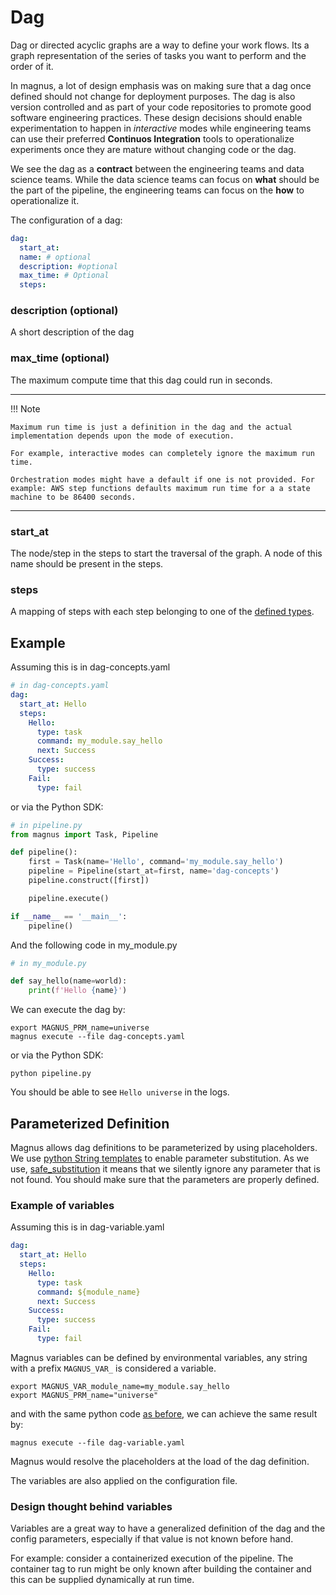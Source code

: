 # Dag

Dag or directed acyclic graphs are a way to define your work flows. Its a graph representation of the series of
tasks you want to perform and the order of it.

In magnus, a lot of design emphasis was on making sure that a dag once defined should not change for
deployment purposes. The dag is also version controlled and as part of your code repositories to promote good
software engineering practices. These design decisions should enable experimentation to happen in
*interactive* modes while engineering teams can use their preferred **Continuos Integration** tools to
operationalize experiments once they are mature without changing code or the dag.

We see the dag as a **contract** between the engineering teams and data science teams. While the data science teams
can focus on **what** should be the part of the pipeline, the engineering teams can focus on the
**how** to operationalize it.

The configuration of a dag:
```yaml
dag:
  start_at:
  name: # optional
  description: #optional
  max_time: # Optional
  steps:
```

### description (optional)

A short description of the dag

### max_time (optional)

The maximum compute time that this dag could run in seconds.

---
!!! Note

    Maximum run time is just a definition in the dag and the actual implementation depends upon the mode of execution.

    For example, interactive modes can completely ignore the maximum run time.

    Orchestration modes might have a default if one is not provided. For example: AWS step functions defaults maximum run time for a a state machine to be 86400 seconds.
---

### start_at

The node/step in the steps to start the traversal of the graph.
A node of this name should be present in the steps.

### steps

A mapping of steps with each step belonging to one of the [defined types](nodes.md).

## Example
Assuming this is in dag-concepts.yaml
```yaml
# in dag-concepts.yaml
dag:
  start_at: Hello
  steps:
    Hello:
      type: task
      command: my_module.say_hello
      next: Success
    Success:
      type: success
    Fail:
      type: fail
```

or via the Python SDK:

```python
# in pipeline.py
from magnus import Task, Pipeline

def pipeline():
    first = Task(name='Hello', command='my_module.say_hello')
    pipeline = Pipeline(start_at=first, name='dag-concepts')
    pipeline.construct([first])

    pipeline.execute()

if __name__ == '__main__':
    pipeline()
```

And the following code in my_module.py
```python
# in my_module.py

def say_hello(name=world):
    print(f'Hello {name}')
```

We can execute the dag by:
```shell
export MAGNUS_PRM_name=universe
magnus execute --file dag-concepts.yaml
```

or via the Python SDK:
```
python pipeline.py
```

You should be able to see ```Hello universe``` in the logs.

## Parameterized Definition

Magnus allows dag definitions to be parameterized by using placeholders. We use [python String templates](https://docs.python.org/3.7/library/string.html#template-strings) to enable parameter substitution. As we use, [safe_substitution](https://docs.python.org/3.7/library/string.html#string.Template.safe_substitute) it means that we silently ignore any parameter that is not found.
You should make sure that the parameters are properly defined.

### Example of variables
Assuming this is in dag-variable.yaml
```yaml
dag:
  start_at: Hello
  steps:
    Hello:
      type: task
      command: ${module_name}
      next: Success
    Success:
      type: success
    Fail:
      type: fail
```

Magnus variables can be defined by environmental variables, any string with a prefix ```MAGNUS_VAR_``` is considered a
variable.

```shell
export MAGNUS_VAR_module_name=my_module.say_hello
export MAGNUS_PRM_name="universe"
```
and with the same python code [as before](#example), we can achieve the same result by:
```shell
magnus execute --file dag-variable.yaml
```

Magnus would resolve the placeholders at the load of the dag definition.

The variables are also applied on the configuration file.

### Design thought behind variables

Variables are a great way to have a generalized definition of the dag and the config parameters, especially if that
value is not known before hand.

For example: consider a containerized execution of the pipeline. The container tag to run might be only known after
building the container and this can be supplied dynamically at run time.
